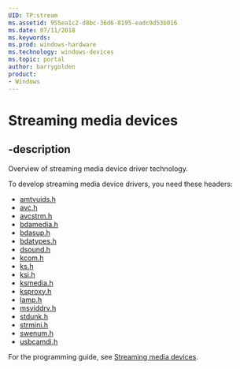 ```yaml
---
UID: TP:stream
ms.assetid: 955ea1c2-d8bc-36d6-8195-eadc9d53b016
ms.date: 07/11/2018
ms.keywords: 
ms.prod: windows-hardware
ms.technology: windows-devices
ms.topic: portal
author: barrygolden
product:
- Windows
---
```


# Streaming media devices

## -description

Overview of streaming media device driver technology.

To develop streaming media device drivers, you need these headers:

 * [amtvuids.h](../amtvuids/index.md)
 * [avc.h](../avc/index.md)
 * [avcstrm.h](../avcstrm/index.md)
 * [bdamedia.h](../bdamedia/index.md)
 * [bdasup.h](../bdasup/index.md)
 * [bdatypes.h](../bdatypes/index.md)
 * [dsound.h](../dsound/index.md)
 * [kcom.h](../kcom/index.md)
 * [ks.h](../ks/index.md)
 * [ksi.h](../ksi/index.md)
 * [ksmedia.h](../ksmedia/index.md) 
 * [ksproxy.h](../ksproxy/index.md)
 * [lamp.h](../lamp/index.md)
 * [msviddrv.h](../msviddrv/index.md)
 * [stdunk.h](../stdunk/index.md)
 * [strmini.h](../strmini/index.md)
 * [swenum.h](../swenum/index.md)
 * [usbcamdi.h](../usbcamdi/index.md)

For the programming guide, see [Streaming media devices](https://docs.microsoft.com/windows-hardware/drivers/stream).

